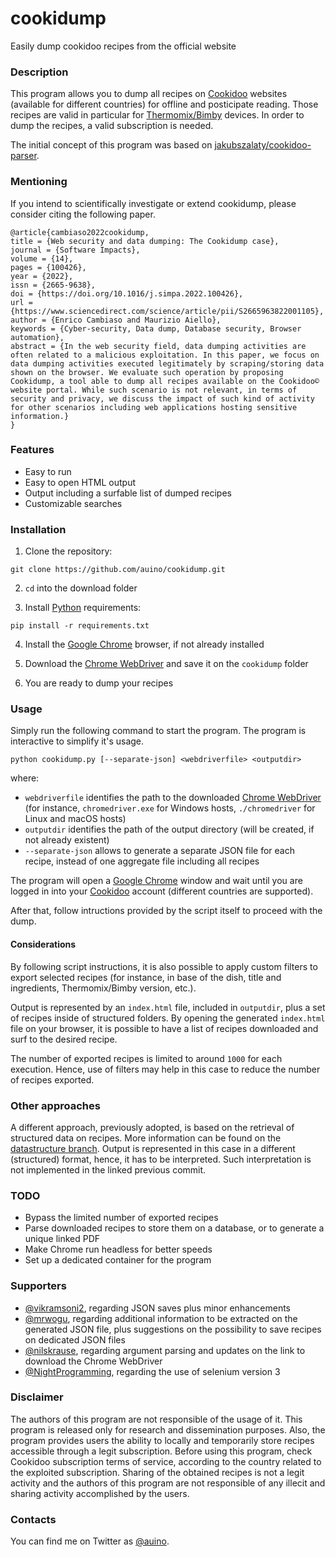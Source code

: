 # cookidump

Easily dump cookidoo recipes from the official website

### Description ###

This program allows you to dump all recipes on [Cookidoo](https://cookidoo.co.uk) websites (available for different countries) for offline and posticipate reading.
Those recipes are valid in particular for [Thermomix/Bimby](https://en.wikipedia.org/wiki/Thermomix) devices.
In order to dump the recipes, a valid subscription is needed.

The initial concept of this program was based on [jakubszalaty/cookidoo-parser](https://github.com/jakubszalaty/cookidoo-parser).

### Mentioning ###

If you intend to scientifically investigate or extend cookidump, please consider citing the following paper.

```
@article{cambiaso2022cookidump,
title = {Web security and data dumping: The Cookidump case},
journal = {Software Impacts},
volume = {14},
pages = {100426},
year = {2022},
issn = {2665-9638},
doi = {https://doi.org/10.1016/j.simpa.2022.100426},
url = {https://www.sciencedirect.com/science/article/pii/S2665963822001105},
author = {Enrico Cambiaso and Maurizio Aiello},
keywords = {Cyber-security, Data dump, Database security, Browser automation},
abstract = {In the web security field, data dumping activities are often related to a malicious exploitation. In this paper, we focus on data dumping activities executed legitimately by scraping/storing data shown on the browser. We evaluate such operation by proposing Cookidump, a tool able to dump all recipes available on the Cookidoo© website portal. While such scenario is not relevant, in terms of security and privacy, we discuss the impact of such kind of activity for other scenarios including web applications hosting sensitive information.}
}
```

### Features ###

* Easy to run
* Easy to open HTML output
* Output including a surfable list of dumped recipes
* Customizable searches

### Installation ###


1. Clone the repository:

```
git clone https://github.com/auino/cookidump.git
```

2. `cd` into the download folder

3. Install [Python](https://www.python.org) requirements:

```
pip install -r requirements.txt
```

4. Install the [Google Chrome](https://chrome.google.com) browser, if not already installed

5. Download the [Chrome WebDriver](https://sites.google.com/chromium.org/driver/) and save it on the `cookidump` folder

6. You are ready to dump your recipes

### Usage ###

Simply run the following command to start the program. The program is interactive to simplify it's usage.

```
python cookidump.py [--separate-json] <webdriverfile> <outputdir>
```

where:
* `webdriverfile` identifies the path to the downloaded [Chrome WebDriver](https://sites.google.com/chromium.org/driver/) (for instance, `chromedriver.exe` for Windows hosts, `./chromedriver` for Linux and macOS hosts)
* `outputdir` identifies the path of the output directory (will be created, if not already existent)
* `--separate-json` allows to generate a separate JSON file for each recipe, instead of one aggregate file including all recipes

The program will open a [Google Chrome](https://chrome.google.com) window and wait until you are logged in into your [Cookidoo](https://cookidoo.co.uk) account (different countries are supported).

After that, follow intructions provided by the script itself to proceed with the dump.

#### Considerations ####

By following script instructions, it is also possible to apply custom filters to export selected recipes (for instance, in base of the dish, title and ingredients, Thermomix/Bimby version, etc.).

Output is represented by an `index.html` file, included in `outputdir`, plus a set of recipes inside of structured folders.
By opening the generated `index.html` file on your browser, it is possible to have a list of recipes downloaded and surf to the desired recipe.

The number of exported recipes is limited to around `1000` for each execution.
Hence, use of filters may help in this case to reduce the number of recipes exported.

### Other approaches ###

A different approach, previously adopted, is based on the retrieval of structured data on recipes.
More information can be found on the [datastructure branch](https://github.com/auino/cookidump/tree/datastructure).
Output is represented in this case in a different (structured) format, hence, it has to be interpreted. Such interpretation is not implemented in the linked previous commit.

### TODO ###

* Bypass the limited number of exported recipes
* Parse downloaded recipes to store them on a database, or to generate a unique linked PDF
* Make Chrome run headless for better speeds
* Set up a dedicated container for the program

### Supporters ###

* [@vikramsoni2](https://github.com/vikramsoni2), regarding JSON saves plus minor enhancements
* [@mrwogu](https://github.com/mrwogu), regarding additional information to be extracted on the generated JSON file, plus suggestions on the possibility to save recipes on dedicated JSON files
* [@nilskrause](https://github.com/NilsKrause), regarding argument parsing and updates on the link to download the Chrome WebDriver
* [@NightProgramming](https://github.com/NightProgramming), regarding the use of selenium version 3

### Disclaimer ###

The authors of this program are not responsible of the usage of it.
This program is released only for research and dissemination purposes.
Also, the program provides users the ability to locally and temporarily store recipes accessible through a legit subscription.
Before using this program, check Cookidoo subscription terms of service, according to the country related to the exploited subscription. 
Sharing of the obtained recipes is not a legit activity and the authors of this program are not responsible of any illecit and sharing activity accomplished by the users.

### Contacts ###

You can find me on Twitter as [@auino](https://twitter.com/auino).
